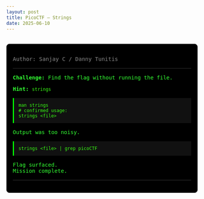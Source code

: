 ```yaml
---
layout: post
title: PicoCTF — Strings
date: 2025-06-10
---
```


<div class="hacker-diary">
  <style>
    .hacker-diary {
      font-family: 'Ubuntu Mono', monospace;
      color: #33ff33;
      background-color: #000;
      padding: 1rem;
      margin: 2rem auto;
      max-width: 800px;
      border: 1px solid #222; /* subtle terminal border */
      border-radius: 8px;
    }

    .hacker-diary .title {
      font-size: 1.5rem;
      margin-bottom: 0.5rem;
      color: #00ff99;
    }

    .hacker-diary .meta {
      font-size: 0.9rem;
      color: #888;
      margin-bottom: 1rem;
    }

    .hacker-diary .divider {
      height: 1px;
      background-color: #333;
      margin: 1rem 0;
    }

    .hacker-diary code {
      background: transparent;
      color: #39ff14;
    }

    .hacker-diary pre {
      background-color: #111;
      padding: 0.75rem;
      border-left: 3px solid #0f0;
      overflow-x: auto;
      margin: 1rem 0;
      color: #39ff14;
    }
  </style>

  <p class="meta">Author: Sanjay C / Danny Tunitis</p>

  <div class="divider"></div>

  <p><strong>Challenge:</strong> Find the flag without running the file.</p>
  <p><strong>Hint:</strong> <code>strings</code></p>

  <pre><code>man strings  
# confirmed usage:
strings &lt;file&gt;</code></pre>

  <p>Output was too noisy.</p>

  <pre><code>strings &lt;file&gt; | grep picoCTF</code></pre>

  <p>Flag surfaced.<br>
  Mission complete.</p>

  <div class="divider"></div>
</div>
